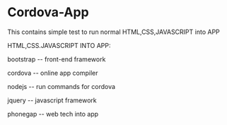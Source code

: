 # Cordova-App

This contains simple test to run normal HTML,CSS,JAVASCRIPT into APP

HTML,CSS.JAVASCRIPT INTO APP:

bootstrap -- front-end framework   

cordova -- online app compiler

nodejs -- run commands for cordova

jquery -- javascript framework

phonegap -- web tech into app

